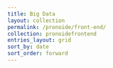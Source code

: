 ```yaml
---
title: Big Data
layout: collection
permalink: /pronoide/front-end/
collection: pronoidefrontend
entries_layout: grid
sort_by: date
sort_order: forward
---
```


